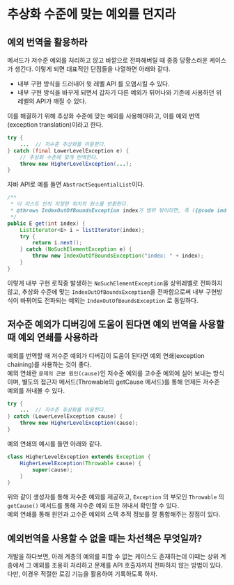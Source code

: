 # 추상화 수준에 맞는 예외를 던지라

## 예외 번역을 활용하라

메서드가 저수준 예외를 처리하고 않고 바깥으로 전파해버릴 때 종종 당황스러운 케이스가 생긴다. 이렇게 되면 대표적인 단점들을 나열하면 아래와 같다.
- 내부 구현 방식을 드러내어 윗 레벨 API 를 오염시킬 수 있다.
- 내부 구현 방식을 바꾸게 되면서 갑자기 다른 예외가 튀어나와 기존에 사용하던 위 레벨의 API가 깨질 수 있다.

이를 해결하기 위해 추상화 수준에 맞는 예외를 사용해야하고, 이를 예외 번역(exception translation)이라고 한다.
```java
try {
    ...  // 저수준 추상화를 이용한다.
} catch (final LowerLevelException e) {
    // 추상화 수준에 맞게 번역한다.
    throw new HigherLevelException(...);
}
```

자바 API로 예를 들면 `AbstractSequentialList`이다.

```java
/**
 * 이 리스트 안의 지정한 위치의 원소를 반환한다.
 * @throws IndexOutOfBoundsException index가 범위 밖이라면, 즉 ({@code index < 0 || index >= size()})이면 발생한다.
 */
public E get(int index) {
    ListIterator<E> i = listIterator(index);
    try {
        return i.next();
    } catch (NoSuchElementException e) {
        throw new IndexOutOfBoundsException("index: " + index);
    }
}
```

이렇게 내부 구현 로직중 발생하는 `NoSuchElementException`을 상위레벨로 전파하지 않고, 추상화 수준에 맞는 `IndexOutOfBoundsException`을 전파함으로써 내부 구현방식이 바뀌어도 전파되는 예외는 `IndexOutOfBoundsException` 로 동일하다.

## 저수준 예외가 디버깅에 도움이 된다면 예외 번역을 사용할 때 예외 연쇄를 사용하라

예외를 번역할 때 저수준 예외가 디버깅이 도움이 된다면 예외 연쇄(exception chaining)를 사용하는 것이 좋다.<br/>
예외 연쇄란 `문제의 근본 원인(cause)`인 저수준 예외를 고수준 예외에 실어 보내는 방식이며, 별도의 접근자 메서드(Throwable의 getCause 메서드)를 통해 언제든 저수준 예외를 꺼내볼 수 있다.
```java
try {
    ...  // 저수준 추상화를 이용한다.
} catch (LowerLevelException cause) {
    throw new HigherLevelException(cause);
}
```

예외 연쇄의 예시를 들면 아래와 같다.
```java
class HigherLevelException extends Exception {
    HigherLevelException(Throwable cause) {
        super(cause);
    }
}
```

위와 같이 생성자를 통해 저수준 예외를 제공하고, `Exception` 의 부모인 `Throwable` 의 `getCause()` 메서드를 통해 저수준 예외 또한 꺼내서 확인할 수 있다. <br/>
예외 연쇄를 통해 원인과 고수준 예외의 스택 추적 정보를 잘 통합해주는 장점이 있다.

## 예외번역을 사용할 수 없을 때는 차선책은 무엇일까?

개발을 하다보면, 아래 계층의 예외를 피할 수 없는 케이스도 존재하는데 이때는 상위 계층에서 그 예외를 조용히 처리하고 문제를 API 호출자까지 전파하지 않는 방법이 있다. <br/>
다만, 이경우 적절한 로깅 기능을 활용하여 기록하도록 하자.
